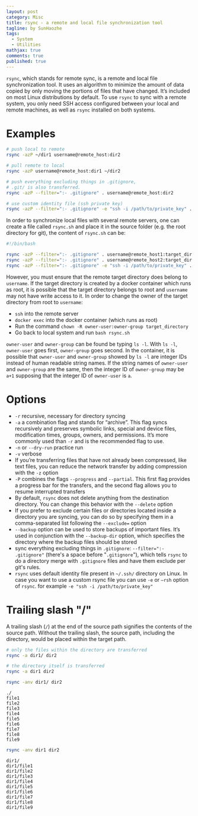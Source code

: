 ```yaml
---
layout: post
category: Misc     
title: rsync - a remote and local file synchronization tool  
tagline: by SunHaozhe
tags: 
  - System
  - Utilities
mathjax: true
comments: true
published: true
---
```


`rsync`, which stands for remote sync, is a remote and local file synchronization tool. It uses an algorithm to minimize the amount of data copied by only moving the portions of files that have changed. It’s included on most Linux distributions by default. To use `rsync` to sync with a remote system, you only need SSH access configured between your local and remote machines, as well as `rsync` installed on both systems. 


# Examples

```bash
# push local to remote
rsync -azP ~/dir1 username@remote_host:dir2

# pull remote to local
rsync -azP username@remote_host:dir1 ~/dir2

# push everything excluding things in .gitignore, 
# .git/ is also transferred. 
rsync -azP --filter=":- .gitignore" . username@remote_host:dir2

# use custom identity file (ssh private key)
rsync -azP --filter=":- .gitignore" -e "ssh -i /path/to/private_key" . username@remote_host:dir2
```

In order to synchronize local files with several remote servers, one can create a file called `rsync.sh` and place it in the source folder (e.g. the root directory for git), the content of `rsync.sh` can be:

```bash
#!/bin/bash

rsync -azP --filter=":- .gitignore" . username@remote_host1:target_dir
rsync -azP --filter=":- .gitignore" . username@remote_host2:target_dir
rsync -azP --filter=":- .gitignore" -e "ssh -i /path/to/private_key" . username@remote_host3:target_dir
```

However, you must ensure that the remote target directory does belong to `username`. If the target directory is created by a docker container which runs as root, it is possible that the target directory belongs to root and `username` may not have write access to it. In order to change the owner of the target directory from root to `username`:

* `ssh` into the remote server
* `docker exec` into the docker container (which runs as root)
* Run the command `chown -R owner-user:owner-group target_directory`
* Go back to local system and run `bash rsync.sh`

`owner-user` and `owner-group` can be found be typing `ls -l`. With `ls -l`, `owner-user` goes first, `owner-group` goes second. In the container, it is possible that `owner-user` and `owner-group` showed by `ls -l` are integer IDs instead of human readable string names. If the string names of `owner-user` and `owner-group` are the same, then the integer ID of `owner-group` may be `a+1` supposing that the integer ID of `owner-user` is `a`. 



# Options

* `-r` recursive, necessary for directory syncing
* `-a` a combination flag and stands for “archive”. This flag syncs recursively and preserves symbolic links, special and device files, modification times, groups, owners, and permissions. It’s more commonly used than `-r` and is the recommended flag to use. 
* `-n` or `--dry-run` practice run
* `-v` verbose
* If you’re transferring files that have not already been compressed, like text files, you can reduce the network transfer by adding compression with the `-z` option
* `-P` combines the flags `--progress` and `--partial`. This first flag provides a progress bar for the transfers, and the second flag allows you to resume interrupted transfers
* By default, `rsync` does not delete anything from the destination directory. You can change this behavior with the `--delete` option
* If you prefer to exclude certain files or directories located inside a directory you are syncing, you can do so by specifying them in a comma-separated list following the `--exclude=` option
* `--backup` option can be used to store backups of important files. It’s used in conjunction with the `--backup-dir` option, which specifies the directory where the backup files should be stored
* sync everything excluding things in `.gitignore`: `--filter=":- .gitignore"` (there's a space before "`.gitignore`"), which tells `rsync` to do a directory merge with `.gitignore` files and have them exclude per git's rules. 
* `rsync` uses default identity file present in `~/.ssh/` directory on Linux. In case you want to use a custom rsync file you can use `-e` or `–rsh` option of `rsync`. for example `-e "ssh -i /path/to/private_key"`



# Trailing slash "/"

A trailing slash (`/`) at the end of the source path signifies the contents of the source path. Without the trailing slash, the source path, including the directory, would be placed within the target path.


```bash
# only the files within the directory are transferred
rsync -a dir1/ dir2

# the directory itself is transferred
rsync -a dir1 dir2
```

```bash
rsync -anv dir1/ dir2
```

```
./
file1
file2
file3
file4
file5
file6
file7
file8
file9
```

```bash
rsync -anv dir1 dir2 
```




```
dir1/
dir1/file1
dir1/file2
dir1/file3
dir1/file4
dir1/file5
dir1/file6
dir1/file7
dir1/file8
dir1/file9
```





































